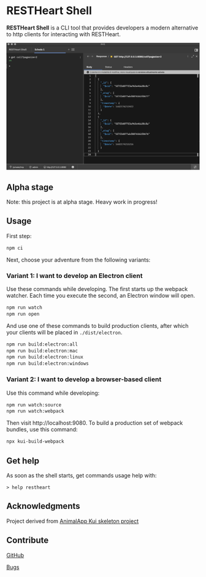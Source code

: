 # RESTHeart Shell

**RESTHeart Shell** is a CLI tool that provides developers a modern alternative to http clients for interacting with RESTHeart.

![RESTHeart Shell Image](./plugins/plugin-client-default/images/rhsImage.png)

## Alpha stage

Note: this project is at alpha stage. Heavy work in progress!

## Usage

First step:

```sh
npm ci
```

Next, choose your adventure from the following variants:

### Variant 1: I want to develop an Electron client

Use these commands while developing. The first starts up the webpack
watcher. Each time you execute the second, an Electron window will
open.

```sh
npm run watch
npm run open
```

And use one of these commands to build production clients, after which
your clients will be placed in `./dist/electron`.

```sh
npm run build:electron:all
npm run build:electron:mac
npm run build:electron:linux
npm run build:electron:windows
```

### Variant 2: I want to develop a browser-based client

Use this command while developing:

```sh
npm run watch:source
npm run watch:webpack
```

Then visit http://localhost:9080. To build a production set of webpack
bundles, use this command:

```sh
npx kui-build-webpack
```

## Get help

As soon as the shell starts, get commands usage help with:

```
> help restheart
```

## Acknowledgments

Project derived from [AnimalApp Kui skeleton project](https://github.com/IBM/kui/tree/master/docs/example/AnimalApp)

## Contribute

[GitHub](https://github.com/softinstigate/restheart-shell "RESTHeart Shell's GitHub page")

[Bugs](https://github.com/softinstigate/restheart-shell/issues/new "RESTHeart Shell's bug reporting page")
